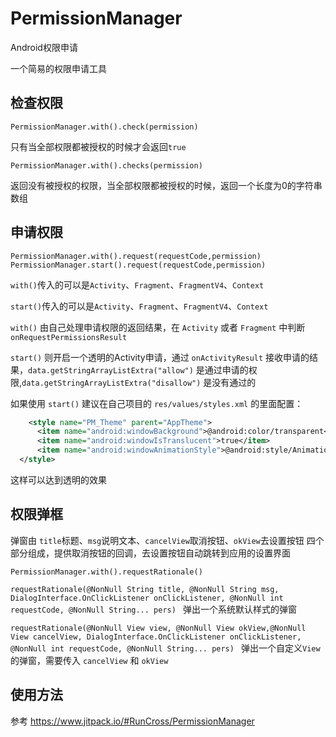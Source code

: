 # PermissionManager
Android权限申请

一个简易的权限申请工具

## 检查权限 
  `PermissionManager.with().check(permission)`

  只有当全部权限都被授权的时候才会返回`true`

  `PermissionManager.with().checks(permission)`

  返回没有被授权的权限，当全部权限都被授权的时候，返回一个长度为0的字符串数组

## 申请权限
  `PermissionManager.with().request(requestCode,permission)`
  `PermissionManager.start().request(requestCode,permission)`
    
  `with()`传入的可以是`Activity`、`Fragment`、`FragmentV4`、`Context`

  `start()`传入的可以是`Activity`、`Fragment`、`FragmentV4`、`Context`

  `with()` 由自己处理申请权限的返回结果，在 `Activity` 或者 `Fragment` 中判断 `onRequestPermissionsResult`

  `start()` 则开启一个透明的Activity申请，通过 `onActivityResult` 接收申请的结果，`data.getStringArrayListExtra("allow")` 是通过申请的权限,`data.getStringArrayListExtra("disallow")` 是没有通过的

  如果使用 `start()` 建议在自己项目的 `res/values/styles.xml` 的里面配置：
  ```xml
      <style name="PM_Theme" parent="AppTheme">
        <item name="android:windowBackground">@android:color/transparent</item>
        <item name="android:windowIsTranslucent">true</item>
        <item name="android:windowAnimationStyle">@android:style/Animation.Translucent</item>
    </style>
  ``` 
  这样可以达到透明的效果
  
## 权限弹框

  弹窗由 `title`标题、`msg`说明文本、`cancelView`取消按钮、`okView`去设置按钮 四个部分组成，提供取消按钮的回调，去设置按钮自动跳转到应用的设置界面

  `PermissionManager.with().requestRationale()` 

  `requestRationale(@NonNull String title, @NonNull String msg, DialogInterface.OnClickListener onClickListener, @NonNull int requestCode, @NonNull String... pers) `
  弹出一个系统默认样式的弹窗 


 `requestRationale(@NonNull View view, @NonNull View okView,@NonNull View cancelView, DialogInterface.OnClickListener onClickListener, @NonNull int requestCode, @NonNull String... pers) `
 弹出一个自定义`View`的弹窗，需要传入 `cancelView` 和 `okView` 

## 使用方法
参考 https://www.jitpack.io/#RunCross/PermissionManager